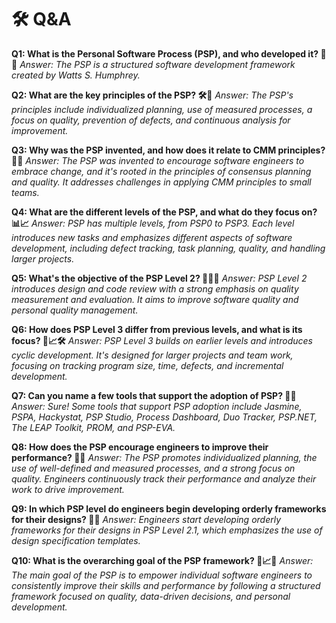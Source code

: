 # 🛠 Q\&A

**Q1: What is the Personal Software Process (PSP), and who developed it? 🤔📅** _Answer: The PSP is a structured software development framework created by Watts S. Humphrey._

**Q2: What are the key principles of the PSP? 🛠️🎯** _Answer: The PSP's principles include individualized planning, use of measured processes, a focus on quality, prevention of defects, and continuous analysis for improvement._

**Q3: Why was the PSP invented, and how does it relate to CMM principles? 🔄🤔** _Answer: The PSP was invented to encourage software engineers to embrace change, and it's rooted in the principles of consensus planning and quality. It addresses challenges in applying CMM principles to small teams._

**Q4: What are the different levels of the PSP, and what do they focus on? 📊📈** _Answer: PSP has multiple levels, from PSP0 to PSP3. Each level introduces new tasks and emphasizes different aspects of software development, including defect tracking, task planning, quality, and handling larger projects._

**Q5: What's the objective of the PSP Level 2? 📐👨‍💻** _Answer: PSP Level 2 introduces design and code review with a strong emphasis on quality measurement and evaluation. It aims to improve software quality and personal quality management._

**Q6: How does PSP Level 3 differ from previous levels, and what is its focus? 🚀📈🛠️** _Answer: PSP Level 3 builds on earlier levels and introduces cyclic development. It's designed for larger projects and team work, focusing on tracking program size, time, defects, and incremental development._

**Q7: Can you name a few tools that support the adoption of PSP? 🧰🚀** _Answer: Sure! Some tools that support PSP adoption include Jasmine, PSPA, Hackystat, PSP Studio, Process Dashboard, Duo Tracker, PSP.NET, The LEAP Toolkit, PROM, and PSP-EVA._

**Q8: How does the PSP encourage engineers to improve their performance? 🤩🚀** _Answer: The PSP promotes individualized planning, the use of well-defined and measured processes, and a strong focus on quality. Engineers continuously track their performance and analyze their work to drive improvement._

**Q9: In which PSP level do engineers begin developing orderly frameworks for their designs? 📐📝** _Answer: Engineers start developing orderly frameworks for their designs in PSP Level 2.1, which emphasizes the use of design specification templates._

**Q10: What is the overarching goal of the PSP framework? 🎯📈🔗** _Answer: The main goal of the PSP is to empower individual software engineers to consistently improve their skills and performance by following a structured framework focused on quality, data-driven decisions, and personal development._
